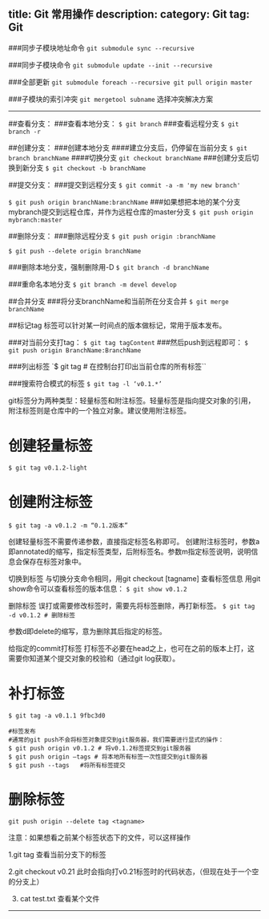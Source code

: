title: Git 常用操作
description:
category: Git
tag: Git
-------------------------

###同步子模块地址命令
`git submodule sync --recursive`

###同步子模块命令
`git submodule update --init --recursive`

###全部更新
`git submodule foreach --recursive git pull origin master`

###子模块的索引冲突
`git mergetool subname`
选择冲突解决方案

---

##查看分支：
###查看本地分支：
`$ git branch`
###查看远程分支
`$ git branch -r`


##创建分支：
###创建本地分支
####建立分支后，仍停留在当前分支
`$ git branch branchName`
####切换分支
`git checkout branchName`
###创建分支后切换到新分支
`$ git checkout -b branchName`

##提交分支：
###提交到远程分支
`$ git commit -a -m 'my new branch'`

`$ git push origin branchName:branchName`
###如果想把本地的某个分支mybranch提交到远程仓库，并作为远程仓库的master分支
`$ git push origin mybranch:master`

##删除分支：
###删除远程分支
`$ git push origin :branchName`

`$ git push --delete origin branchName`

###删除本地分支，强制删除用-D
`$ git branch -d branchName`

###重命名本地分支
`$ git branch -m devel develop`

##合并分支
###将分支branchName和当前所在分支合并
`$ git merge branchName`

##标记tag
标签可以针对某一时间点的版本做标记，常用于版本发布。

###对当前分支打tag：
`$ git tag tagContent`
###然后push到远程即可：
`$ git push origin BranchName:BranchName`

###列出标签
`$ git tag # 在控制台打印出当前仓库的所有标签``

###搜索符合模式的标签
`$ git tag -l ‘v0.1.*’`

git标签分为两种类型：轻量标签和附注标签。轻量标签是指向提交对象的引用，附注标签则是仓库中的一个独立对象。建议使用附注标签。
# 创建轻量标签
`$ git tag v0.1.2-light`

# 创建附注标签
`$ git tag -a v0.1.2 -m “0.1.2版本”`

创建轻量标签不需要传递参数，直接指定标签名称即可。
创建附注标签时，参数a即annotated的缩写，指定标签类型，后附标签名。参数m指定标签说明，说明信息会保存在标签对象中。

切换到标签
与切换分支命令相同，用git checkout [tagname]
查看标签信息
用git show命令可以查看标签的版本信息：
`$ git show v0.1.2`

删除标签
误打或需要修改标签时，需要先将标签删除，再打新标签。
`$ git tag -d v0.1.2 # 删除标签`

参数d即delete的缩写，意为删除其后指定的标签。

给指定的commit打标签
打标签不必要在head之上，也可在之前的版本上打，这需要你知道某个提交对象的校验和（通过git log获取）。

# 补打标签
`$ git tag -a v0.1.1 9fbc3d0`

```
#标签发布
#通常的git push不会将标签对象提交到git服务器，我们需要进行显式的操作：
$ git push origin v0.1.2 # 将v0.1.2标签提交到git服务器
$ git push origin –tags # 将本地所有标签一次性提交到git服务器
$ git push --tags	#将所有标签提交
```

# 删除标签

`git push origin --delete tag <tagname>`

注意：如果想看之前某个标签状态下的文件，可以这样操作

1.git tag   查看当前分支下的标签

2.git  checkout v0.21   此时会指向打v0.21标签时的代码状态，（但现在处于一个空的分支上）

3. cat  test.txt   查看某个文件

---
